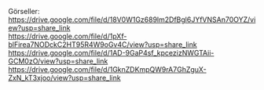 Görseller:  <br>
https://drive.google.com/file/d/18V0W1Gz689lm2DfBgl6JYfVNSAn70OYZ/view?usp=share_link <br>
https://drive.google.com/file/d/1pXf-blFirea7NODckC2HT95R4W9oGv4C/view?usp=share_link <br>
https://drive.google.com/file/d/1AD-9GaP4sf_kpcezizNWGTAii-GCM0zO/view?usp=share_link <br>
https://drive.google.com/file/d/1GknZDKmpQW9rA7GhZguX-ZxN_kT3xjoo/view?usp=share_link <br>

